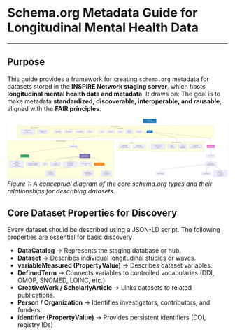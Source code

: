 # Schema.org Metadata Guide for Longitudinal Mental Health Data

---

## Purpose
This guide provides a framework for creating `schema.org` metadata for datasets stored in the **INSPIRE Network staging server**, which hosts **longitudinal mental health data and metadata**. It draws on:
The goal is to make metadata **standardized, discoverable, interoperable, and reusable**, aligned with the **FAIR principles**.

![Schema.org Structure Diagram](images/SchemaGuide.png)
*Figure 1: A conceptual diagram of the core schema.org types and their relationships for describing datasets.*

## Core Dataset Properties for Discovery
Every dataset should be described using a JSON-LD script. The following properties are essential for basic discovery
- **DataCatalog** → Represents the staging database or hub.
- **Dataset** → Describes individual longitudinal studies or waves.
- **variableMeasured (PropertyValue)** → Describes dataset variables.
- **DefinedTerm** → Connects variables to controlled vocabularies (DDI, OMOP, SNOMED, LOINC, etc.).
- **CreativeWork / ScholarlyArticle** → Links datasets to related publications.
- **Person / Organization** → Identifies investigators, contributors, and funders.
- **identifier (PropertyValue)** → Provides persistent identifiers (DOI, registry IDs)


